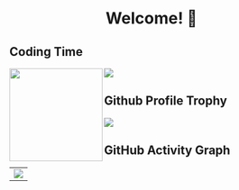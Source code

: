 <h1 align="center">
  Welcome! 👋
</h1>


## Coding Time

<!-- ![My stats](https://github-readme-stats.vercel.app/api?username=younger-1&theme=calm&show_icons=true) -->
<!-- ![Top Langs](https://github-readme-stats.vercel.app/api/top-langs/?username=younger-1&hide=html,css,Jupyter+Notebook,ruby,javascript&theme=calm&langs_count=6) -->

<div>
    <img height="165" align="left" src="https://github-readme-stats.vercel.app/api?username=acnx&theme=calm&show_icons=true" />
    <img src="https://github-readme-stats.vercel.app/api/top-langs/?username=axnx&hide=html,css,Jupyter+Notebook,ruby,javascript&theme=calm&langs_count=6&layout=compact" />
</div>

##  Github Profile Trophy
<img src="https://github-profile-trophy.vercel.app/?username=axnx&column=8"/>





## GitHub Activity Graph
<table align="center">
  <tr>
    <td colspan="2">
      <img src="https://activity-graph.herokuapp.com/graph?username=acnx&theme=xcode&bg_color=FF000000&hide_border=true" />
    </td>
  </tr>
</table>

